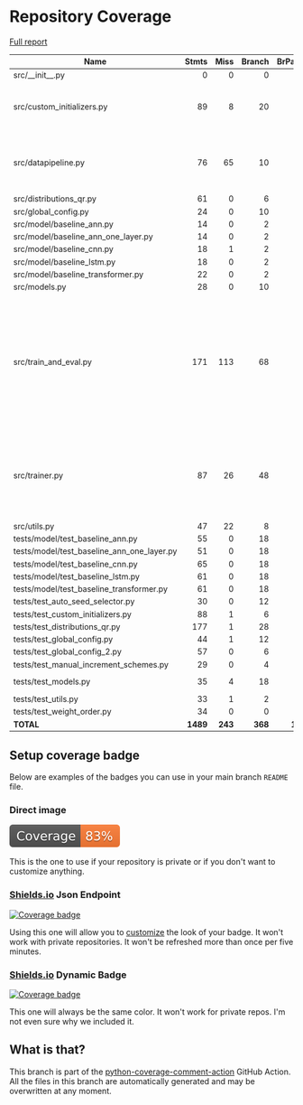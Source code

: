 # Repository Coverage

[Full report](https://htmlpreview.github.io/?https://github.com/miranska/qrng-init/blob/python-coverage-comment-action-data/htmlcov/index.html)

| Name                                           |    Stmts |     Miss |   Branch |   BrPart |   Cover |   Missing |
|----------------------------------------------- | -------: | -------: | -------: | -------: | ------: | --------: |
| src/\_\_init\_\_.py                            |        0 |        0 |        0 |        0 |    100% |           |
| src/custom\_initializers.py                    |       89 |        8 |       20 |        5 |     88% |65-76, 256, 269-270, 603 |
| src/datapipeline.py                            |       76 |       65 |       10 |        0 |     13% |12-40, 44-79, 88-114, 118-124 |
| src/distributions\_qr.py                       |       61 |        0 |        6 |        0 |    100% |           |
| src/global\_config.py                          |       24 |        0 |       10 |        1 |     97% |    48->64 |
| src/model/baseline\_ann.py                     |       14 |        0 |        2 |        1 |     94% |     9->12 |
| src/model/baseline\_ann\_one\_layer.py         |       14 |        0 |        2 |        1 |     94% |    13->16 |
| src/model/baseline\_cnn.py                     |       18 |        1 |        2 |        1 |     90% |        10 |
| src/model/baseline\_lstm.py                    |       18 |        0 |        2 |        1 |     95% |    14->17 |
| src/model/baseline\_transformer.py             |       22 |        0 |        2 |        1 |     96% |    26->29 |
| src/models.py                                  |       28 |        0 |       10 |        0 |    100% |           |
| src/train\_and\_eval.py                        |      171 |      113 |       68 |        1 |     32% |31-48, 52-57, 61-231, 243-276, 282-317, 494-607, 624-654, 658-664 |
| src/trainer.py                                 |       87 |       26 |       48 |        3 |     79% |43, 68-70, 83-88, 95, 98, 101, 104-126, 145-168 |
| src/utils.py                                   |       47 |       22 |        8 |        0 |     49% |     40-92 |
| tests/model/test\_baseline\_ann.py             |       55 |        0 |       18 |        0 |    100% |           |
| tests/model/test\_baseline\_ann\_one\_layer.py |       51 |        0 |       18 |        0 |    100% |           |
| tests/model/test\_baseline\_cnn.py             |       65 |        0 |       18 |        0 |    100% |           |
| tests/model/test\_baseline\_lstm.py            |       61 |        0 |       18 |        0 |    100% |           |
| tests/model/test\_baseline\_transformer.py     |       61 |        0 |       18 |        0 |    100% |           |
| tests/test\_auto\_seed\_selector.py            |       30 |        0 |       12 |        0 |    100% |           |
| tests/test\_custom\_initializers.py            |       88 |        1 |        6 |        1 |     98% |       153 |
| tests/test\_distributions\_qr.py               |      177 |        1 |       28 |        1 |     99% |       424 |
| tests/test\_global\_config.py                  |       44 |        1 |       12 |        1 |     96% |        86 |
| tests/test\_global\_config\_2.py               |       57 |        0 |        6 |        0 |    100% |           |
| tests/test\_manual\_increment\_schemes.py      |       29 |        0 |        4 |        0 |    100% |           |
| tests/test\_models.py                          |       35 |        4 |       18 |        0 |     92% |60-61, 93-94 |
| tests/test\_utils.py                           |       33 |        1 |        2 |        1 |     94% |        53 |
| tests/test\_weight\_order.py                   |       34 |        0 |        0 |        0 |    100% |           |
|                                      **TOTAL** | **1489** |  **243** |  **368** |   **19** | **82%** |           |


## Setup coverage badge

Below are examples of the badges you can use in your main branch `README` file.

### Direct image

[![Coverage badge](https://raw.githubusercontent.com/miranska/qrng-init/python-coverage-comment-action-data/badge.svg)](https://htmlpreview.github.io/?https://github.com/miranska/qrng-init/blob/python-coverage-comment-action-data/htmlcov/index.html)

This is the one to use if your repository is private or if you don't want to customize anything.

### [Shields.io](https://shields.io) Json Endpoint

[![Coverage badge](https://img.shields.io/endpoint?url=https://raw.githubusercontent.com/miranska/qrng-init/python-coverage-comment-action-data/endpoint.json)](https://htmlpreview.github.io/?https://github.com/miranska/qrng-init/blob/python-coverage-comment-action-data/htmlcov/index.html)

Using this one will allow you to [customize](https://shields.io/endpoint) the look of your badge.
It won't work with private repositories. It won't be refreshed more than once per five minutes.

### [Shields.io](https://shields.io) Dynamic Badge

[![Coverage badge](https://img.shields.io/badge/dynamic/json?color=brightgreen&label=coverage&query=%24.message&url=https%3A%2F%2Fraw.githubusercontent.com%2Fmiranska%2Fqrng-init%2Fpython-coverage-comment-action-data%2Fendpoint.json)](https://htmlpreview.github.io/?https://github.com/miranska/qrng-init/blob/python-coverage-comment-action-data/htmlcov/index.html)

This one will always be the same color. It won't work for private repos. I'm not even sure why we included it.

## What is that?

This branch is part of the
[python-coverage-comment-action](https://github.com/marketplace/actions/python-coverage-comment)
GitHub Action. All the files in this branch are automatically generated and may be
overwritten at any moment.